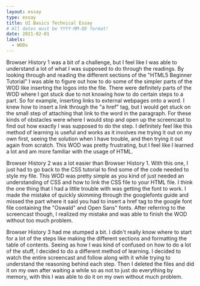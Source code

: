 ```yaml
---
layout: essay
type: essay
title: UI Basics Technical Essay
# All dates must be YYYY-MM-DD format!
date: 2021-02-01
labels:
  - WODs
---
```


Browser History 1 was a bit of a challenge, but I feel like I was able to understand a lot of what I was supposed to do through the readings. By looking through and reading the
different sections of the "HTML5 Beginner Tutorial" I was able to figure out how to do some of the simpler parts of the WOD like inserting the logos into the file. There were
definitely parts of the WOD where I got stuck due to not knowing how to do certain steps to a part. So for example, inserting links to external webpages onto a word. I knew how to 
insert a link through the "a href" tag, but I would get stuck on the small step of attaching that link to the word in the paragraph. For these kinds of obstacles were where I would stop
and open up the screencast to find out how exactly I was supposed to do the step. I definitely feel like this method of learning is useful and works as it involves me trying it out on
my own first, seeing the solution when I have trouble, and then trying it out again from scratch. This WOD was pretty frustrating, but I feel like I learned a lot and am more familiar
with the usage of HTML.

Browser History 2 was a lot easier than Browser History 1. With this one, I just had to go back to the CSS tutorial to find some of the code needed to style my file. This WOD was
pretty simple as you kind of just needed an understanding of CSS and how to link the CSS file to your HTML file. I think the one thing that I had a little trouble with was getting the
font to work. I made the mistake of quickly skimming through the googlefonts guide and missed the part where it said you had to insert a href tag to the google font file containing
the "Oswald" and Open Sans" fonts. After referring to the screencast though, I realized my mistake and was able to finish the WOD without too much problem.

Browser History 3 had me stumped a bit. I didn't really know where to start for a lot of the steps like making the different sections and formatting the table of contents. Seeing
as how I was kind of confused on how to do a lot of the stuff, I decided to do a different method of learning. I decided to watch the entire screencast and follow along with it while
trying to understand the reasoning behind each step. Then I deleted the files and did it on my own after waiting a while so as not to just do everything by memory, with this I was able to 
do it on my own without much problem.
